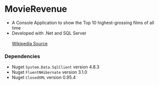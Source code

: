 # MovieRevenue
* A Console Application to show the Top 10 highest-grossing films of all time<br/>
* Developed with .Net and SQL Server <br/><br/>
[Wikipedia Source](https://en.wikipedia.org/wiki/List_of_highest-grossing_films "highest-grossing films")
### Dependencies
* Nuget `System.Data.SqlClient` version 4.8.3
* Nuget `FluentNHibernate` version 3.1.0
* Nuget `ClosedXML` version 0.95.4